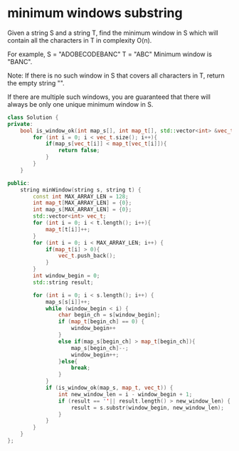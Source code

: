 # minimum windows substring

Given a string S and a string T, find the minimum window in S which will contain all the characters in T in complexity O(n).

For example,
S = "ADOBECODEBANC"
T = "ABC"
Minimum window is "BANC".

Note:
If there is no such window in S that covers all characters in T, return the empty string "".

If there are multiple such windows, you are guaranteed that there will always be only one unique minimum window in S.



```cpp
class Solution {
private:
    bool is_window_ok(int map_s[], int map_t[], std::vector<int> &vec_t){
        for (int i = 0; i < vec_t.size(); i++){
            if(map_s[vec_t[i]] < map_t[vec_t[i]]){
                return false;
            }
        }
    }

public:
    string minWindow(string s, string t) {
        const int MAX_ARRAY_LEN = 128;
        int map_t[MAX_ARRAY_LEN] = {0};
        int map_s[MAX_ARRAY_LEN] = {0};
        std::vector<int> vec_t;
        for (int i = 0; i < t.length(); i++){
            map_t[t[i]]++;
        }
        for (int i = 0; i < MAX_ARRAY_LEN; i++) {
            if(map_t[i] > 0){
                vec_t.push_back();
            }
        }
        int window_begin = 0;
        std::string result;

        for (int i = 0; i < s.length(); i++) {
            map_s[s[i]]++;
            while (window_begin < i) {
                char begin_ch = s[window_begin];
                if (map_t[begin_ch] == 0) {
                    window_begin++
                }
                else if(map_s[begin_ch] > map_t[begin_ch]){
                    map_s[begin_ch]--;
                    window_begin++;
                }else{
                    break;
                }
            }
            if (is_window_ok(map_s, map_t, vec_t)) {    
                int new_window_len = i - window_begin + 1;
                if (result == ''|| result.length() > new_window_len) {
                    result = s.substr(window_begin, new_window_len);
                }
            }
        }
    }
};
```
